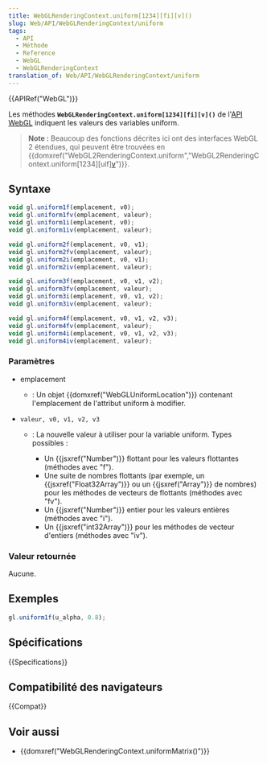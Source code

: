 ```yaml
---
title: WebGLRenderingContext.uniform[1234][fi][v]()
slug: Web/API/WebGLRenderingContext/uniform
tags:
  - API
  - Méthode
  - Reference
  - WebGL
  - WebGLRenderingContext
translation_of: Web/API/WebGLRenderingContext/uniform
---
```

{{APIRef("WebGL")}}

Les méthodes **`WebGLRenderingContext.uniform[1234][fi][v]()`** de l'[API WebGL](/fr-FR/docs/Web/API/WebGL_API) indiquent les valeurs des variables uniform.

> **Note :** Beaucoup des fonctions décrites ici ont des interfaces WebGL 2 étendues, qui peuvent être trouvées en {{domxref("WebGL2RenderingContext.uniform","WebGL2RenderingContext.uniform[1234][uif][v]()")}}.

## Syntaxe

```js
void gl.uniform1f(emplacement, v0);
void gl.uniform1fv(emplacement, valeur);
void gl.uniform1i(emplacement, v0);
void gl.uniform1iv(emplacement, valeur);

void gl.uniform2f(emplacement, v0, v1);
void gl.uniform2fv(emplacement, valeur);
void gl.uniform2i(emplacement, v0, v1);
void gl.uniform2iv(emplacement, valeur);

void gl.uniform3f(emplacement, v0, v1, v2);
void gl.uniform3fv(emplacement, valeur);
void gl.uniform3i(emplacement, v0, v1, v2);
void gl.uniform3iv(emplacement, valeur);

void gl.uniform4f(emplacement, v0, v1, v2, v3);
void gl.uniform4fv(emplacement, valeur);
void gl.uniform4i(emplacement, v0, v1, v2, v3);
void gl.uniform4iv(emplacement, valeur);
```

### Paramètres

- emplacement
  - : Un objet {{domxref("WebGLUniformLocation")}} contenant l'emplacement de l'attribut uniform à modifier.
- `valeur, v0, v1, v2, v3`

  - : La nouvelle valeur à utiliser pour la variable uniform. Types possibles :

    - Un {{jsxref("Number")}} flottant pour les valeurs flottantes (méthodes avec "f").
    - Une suite de nombres flottants (par exemple, un {{jsxref("Float32Array")}} ou un {{jsxref("Array")}} de nombres) pour les méthodes de vecteurs de flottants (méthodes avec "fv").
    - Un {{jsxref("Number")}} entier pour les valeurs entières (méthodes avec "i").
    - Un {{jsxref("int32Array")}} pour les méthodes de vecteur d'entiers (méthodes avec "iv").

### Valeur retournée

Aucune.

## Exemples

```js
gl.uniform1f(u_alpha, 0.8);
```

## Spécifications

{{Specifications}}

## Compatibilité des navigateurs

{{Compat}}

## Voir aussi

- {{domxref("WebGLRenderingContext.uniformMatrix()")}}
